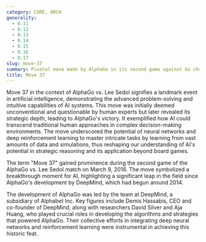 ```yaml
---
category: CORE, ARCH
generality:
  - 0.11
  - 0.12
  - 0.13
  - 0.14
  - 0.15
  - 0.16
  - 0.17
slug: move-37
summary: Pivotal move made by AlphaGo in its second game against Go champion Lee Sedol, which showcased the superior strategic capabilities of AI in the game of Go.
title: Move 37
---
```


Move 37 in the context of AlphaGo vs. Lee Sedol signifies a landmark event in artificial intelligence, demonstrating the advanced problem-solving and intuitive capabilities of AI systems. This move was initially deemed unconventional and questionable by human experts but later revealed its strategic depth, leading to AlphaGo's victory. It exemplified how AI could transcend traditional human approaches in complex decision-making environments. The move underscored the potential of neural networks and deep reinforcement learning to master intricate tasks by learning from vast amounts of data and simulations, thus reshaping our understanding of AI's potential in strategic reasoning and its application beyond board games.

The term "Move 37" gained prominence during the second game of the AlphaGo vs. Lee Sedol match on March 9, 2016. The move symbolized a breakthrough moment for AI, highlighting a significant leap in the field since AlphaGo's development by DeepMind, which had begun around 2014.

The development of AlphaGo was led by the team at DeepMind, a subsidiary of Alphabet Inc. Key figures include Demis Hassabis, CEO and co-founder of DeepMind, along with researchers David Silver and Aja Huang, who played crucial roles in developing the algorithms and strategies that powered AlphaGo. Their collective efforts in integrating deep neural networks and reinforcement learning were instrumental in achieving this historic feat.

